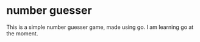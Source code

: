 # number guesser

This is a simple number guesser game, made using go. I am learning go at the moment.